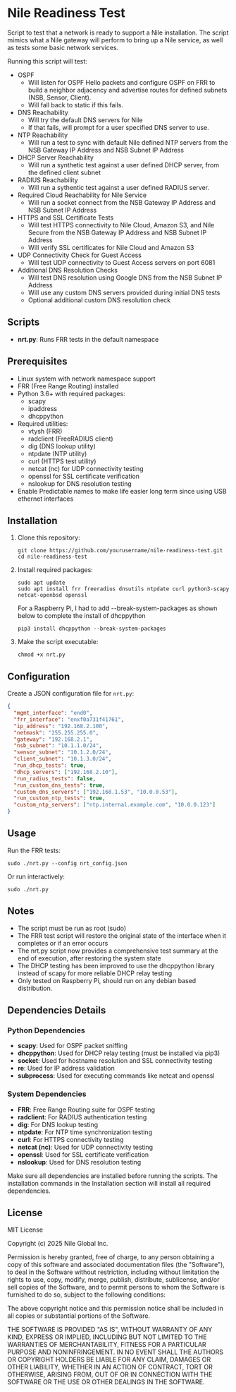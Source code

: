 # Nile Readiness Test

Script to test that a network is ready to support a Nile installation. The script mimics what a Nile gateway will perform to bring up a Nile service, as well as tests some basic network services.

Running this script will test:

- OSPF
    - Will listen for OSPF Hello packets and configure OSPF on FRR to build a neighbor adjacency and advertise routes for defined subnets (NSB, Sensor, Client).
    - Will fall back to static if this fails.
- DNS Reachability
    - Will try the default DNS servers for Nile
    - If that fails, will prompt for a user specified DNS server to use.
- NTP Reachability
    - Will run a test to sync with default Nile defined NTP servers from the NSB Gateway IP Address and NSB Subnet IP Address
- DHCP Server Reachability
    - Will run a synthetic test against a user defined DHCP server, from the defined client subnet
- RADIUS Reachability
    - Will run a sythentic test against a user defined RADIUS server.
- Required Cloud Reachability for Nile Service
    - Will run a socket connect from the NSB Gateway IP Address and NSB Subnet IP Address
- HTTPS and SSL Certificate Tests
    - Will test HTTPS connectivity to Nile Cloud, Amazon S3, and Nile Secure from the NSB Gateway IP Address and NSB Subnet IP Address
    - Will verify SSL certificates for Nile Cloud and Amazon S3
- UDP Connectivity Check for Guest Access
    - Will test UDP connectivity to Guest Access servers on port 6081
- Additional DNS Resolution Checks
    - Will test DNS resolution using Google DNS from the NSB Subnet IP Address
    - Will use any custom DNS servers provided during initial DNS tests
    - Optional additional custom DNS resolution check

## Scripts

- **nrt.py**: Runs FRR tests in the default namespace

## Prerequisites

- Linux system with network namespace support
- FRR (Free Range Routing) installed
- Python 3.6+ with required packages:
  - scapy
  - ipaddress
  - dhcppython
- Required utilities:
  - vtysh (FRR)
  - radclient (FreeRADIUS client)
  - dig (DNS lookup utility)
  - ntpdate (NTP utility)
  - curl (HTTPS test utility)
  - netcat (nc) for UDP connectivity testing
  - openssl for SSL certificate verification
  - nslookup for DNS resolution testing
- Enable Predictable names to make life easier long term since using USB ethernet interfaces

## Installation

1. Clone this repository:
   ```
   git clone https://github.com/yourusername/nile-readiness-test.git
   cd nile-readiness-test
   ```

2. Install required packages:
   ```
   sudo apt update
   sudo apt install frr freeradius dnsutils ntpdate curl python3-scapy netcat-openbsd openssl
   ```

   For a Raspberry Pi, I had to add --break-system-packages as shown below to complete the install of dhcppython
   ```
   pip3 install dhcppython --break-system-packages
   ```

3. Make the script executable:
   ```
   chmod +x nrt.py
   ```

## Configuration

Create a JSON configuration file for `nrt.py`:
```json
{
  "mgmt_interface": "end0",
  "frr_interface": "enxf0a731f41761",
  "ip_address": "192.168.2.100",
  "netmask": "255.255.255.0",
  "gateway": "192.168.2.1",
  "nsb_subnet": "10.1.1.0/24",
  "sensor_subnet": "10.1.2.0/24",
  "client_subnet": "10.1.3.0/24",
  "run_dhcp_tests": true,
  "dhcp_servers": ["192.168.2.10"],
  "run_radius_tests": false,
  "run_custom_dns_tests": true,
  "custom_dns_servers": ["192.168.1.53", "10.0.0.53"],
  "run_custom_ntp_tests": true,
  "custom_ntp_servers": ["ntp.internal.example.com", "10.0.0.123"]
}
```

## Usage

Run the FRR tests:

```
sudo ./nrt.py --config nrt_config.json
```

Or run interactively:
```
sudo ./nrt.py
```

## Notes

- The script must be run as root (sudo)
- The FRR test script will restore the original state of the interface when it completes or if an error occurs
- The nrt.py script now provides a comprehensive test summary at the end of execution, after restoring the system state
- The DHCP testing has been improved to use the dhcppython library instead of scapy for more reliable DHCP relay testing
- Only tested on Raspberry Pi, should run on any debian based distribution.

## Dependencies Details

### Python Dependencies

- **scapy**: Used for OSPF packet sniffing
- **dhcppython**: Used for DHCP relay testing (must be installed via pip3)
- **socket**: Used for hostname resolution and SSL connectivity testing
- **re**: Used for IP address validation
- **subprocess**: Used for executing commands like netcat and openssl

### System Dependencies

- **FRR**: Free Range Routing suite for OSPF testing
- **radclient**: For RADIUS authentication testing
- **dig**: For DNS lookup testing
- **ntpdate**: For NTP time synchronization testing
- **curl**: For HTTPS connectivity testing
- **netcat (nc)**: Used for UDP connectivity testing
- **openssl**: Used for SSL certificate verification
- **nslookup**: Used for DNS resolution testing

Make sure all dependencies are installed before running the scripts. The installation commands in the Installation section will install all required dependencies.

## License

MIT License

Copyright (c) 2025 Nile Global Inc.

Permission is hereby granted, free of charge, to any person obtaining a copy of this software and associated documentation files (the "Software"), to deal in the Software without restriction, including without limitation the rights to use, copy, modify, merge, publish, distribute, sublicense, and/or sell copies of the Software, and to permit persons to whom the Software is furnished to do so, subject to the following conditions:

The above copyright notice and this permission notice shall be included in all copies or substantial portions of the Software.

THE SOFTWARE IS PROVIDED "AS IS", WITHOUT WARRANTY OF ANY KIND, EXPRESS OR IMPLIED, INCLUDING BUT NOT LIMITED TO THE WARRANTIES OF MERCHANTABILITY, FITNESS FOR A PARTICULAR PURPOSE AND NONINFRINGEMENT. IN NO EVENT SHALL THE AUTHORS OR COPYRIGHT HOLDERS BE LIABLE FOR ANY CLAIM, DAMAGES OR OTHER LIABILITY, WHETHER IN AN ACTION OF CONTRACT, TORT OR OTHERWISE, ARISING FROM, OUT OF OR IN CONNECTION WITH THE SOFTWARE OR THE USE OR OTHER DEALINGS IN THE SOFTWARE.
